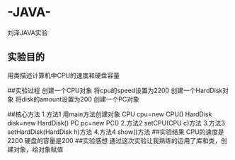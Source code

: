 # -JAVA-
刘泽JAVA实验

## 实验目的
用类描述计算机中CPU的速度和硬盘容量

##实验过程
创建一个CPU对象
将cpu的speed设置为2200
创建一个HardDisk对象
将disk的amount设置为200
创建一个PC对象

##核心方法
1.方法1 用main方法创建对象
CPU cpu=new CPU()
HardDisk disk=new HardDisk()
PC pc=new PC()
2.方法2 setCPU(CPU c)方法
3.方法3 setHardDisk(HardDisk h)方法
4.方法4 show()方法
##实验结果
CPU的速度是2200
硬盘的容量是200
##实验感想
通过这次实验让我熟练的运用了库和类，创建对象，给对象赋值
